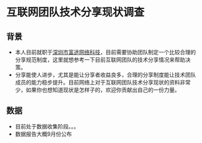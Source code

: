 # 互联网团队技术分享现状调查

## 背景
 - 本人目前就职于[深圳市富途网络科技](https://www.futunn.com/?lang=zh-CN)，目前需要协助团队制定一个比较合理的分享规范制度，这里就想参考一下目前互联网团队的技术分享情况来帮助决策。
 - 分享能使人进步，尤其是能让分享者收益良多，合理的分享制度能让技术团队成员的能力稳步提升。目前网络上对于互联网团队技术分享现状的资料非常少，如果你也想知道现状是怎样子的，欢迎你贡献出自己的一份力量。

## 数据
 - 目前处于数据收集阶段。。。
 - 数据报告大概9月份公布
